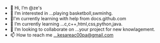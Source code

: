 - 👋 Hi, I’m @ze's
- 👀 I’m interested in ...playing basketboll,swminhg.
- 🌱I'm currently learning with help from docs.github.com
- 🌱 I’m currently learning ...c,c++,html,css,python,java.
- 💞️ I’m looking to collaborate on ...your project for new knowlagement.
- 📫 How to reach me ...kesareac00pa@gmail.com

<!---
kesareakku/kesareakku is a ✨ special ✨ repository because its `README.md` (this file) appears on your GitHub profile.
You can click the Preview link to take a look at your changes.
--->
